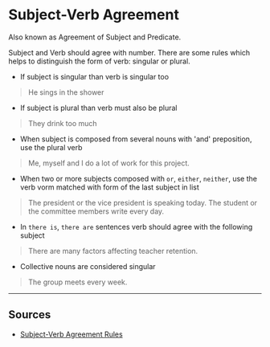 # Subject-Verb Agreement

Also known as Agreement of Subject and Predicate.

Subject and Verb should agree with number.
There are some rules which helps to distinguish the form of verb: singular or plural.

- If subject is singular than verb is singular too
> He sings in the shower
- If subject is plural than verb must also be plural
> They drink too much
- When subject is composed from several nouns with 'and' preposition, use the plural verb
> Me, myself and I do a lot of work for this project.
- When two or more subjects composed with `or`, `either`, `neither`, use the verb vorm matched with form of the last subject in list
> The president or the vice president is speaking today.
> The student or the committee members write every day.
- In `there is`, `there are` sentences verb should agree with the following subject
> There are many factors affecting teacher retention.
- Collective nouns are considered singular
> The group meets every week.



---
## Sources
- [Subject-Verb Agreement Rules](https://academicguides.waldenu.edu/writingcenter/grammar/subjectverbagreement)